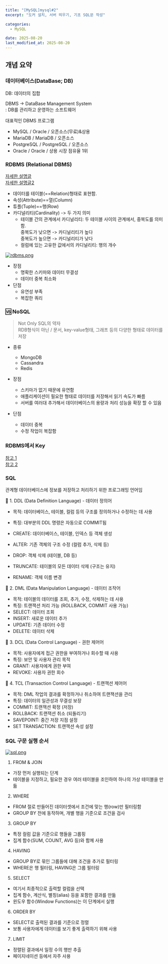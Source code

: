 ```yaml
---
title: "[MySQL]mysql#2"
excerpt: "도커 설치, 서버 띄우기, 기초 SQL문 작성"

categories:
  - MySQL

date: 2025-08-20
last_modified_at: 2025-08-20
---
```


## 개념 요약

### 데이터베이스(DataBase; DB)

DB: 데이터의 집합

DBMS -> DataBase Management System <br/>
: DB를 관리하고 운영하는 소프트웨어

대표적인 DBMS 프로그램

- MySQL / Oracle / 오픈소스(무료)&상용
- MariaDB / MariaDB / 오픈소스
- PostgreSQL / PostgreSQL / 오픈소스
- Oracle / Oracle / 상용 시장 점유율 1위

### RDBMS (Relational DBMS)

[자세한 설명글](https://cloud.google.com/learn/what-is-a-relational-database?hl=ko) <br/>
[자세한 설명글2](https://velog.io/@army246/Database-%EA%B4%80%EA%B3%84%ED%98%95-%EB%8D%B0%EC%9D%B4%ED%84%B0%EB%B2%A0%EC%9D%B4%EC%8A%A4Relational-Database)

- 데이터를 테이블(==Relation)형태로 표현함.
- 속성(Attribute)==열(Column)
- 튜플(Tuple)==행(Row)
- 카디널리티(Cardinality) -> 두 가지 의미
  - 테이블 간의 관계에서 카디널리티: 두 테이블 사이의 관계에서, 중복도를 의미함. <br/>
    중복도가 낮으면 -> 카디널리티가 높다 <br/>
    중복도가 높으면 -> 카디널리티가 낮다 <br/>
  - 컬럼에 있는 고유한 값에서의 카디널리티: 행의 개수

[![rdbms.png](https://i.postimg.cc/4NqRtpp7/rdbms.png)](https://postimg.cc/SJ6Pb2Tk)

- 장점
  - 명확한 스키마와 데이터 무결성
  - 데이터 중복 최소화
- 단점
  - 유연성 부족
  - 복잡한 쿼리

### 🆚 NoSQL

> Not Only SQL의 약자 <br/>
> RDB형식이 아닌 / 문서, key-value형태, 그래프 등의 다양한 형태로 데이터를 저장

- 종류

  - MongoDB
  - Cassandra
  - Redis

- 장점
  - 스키마가 없기 때문에 유연함
  - 애플리케이션이 필요한 형태로 데이터를 저장해서 읽기 속도가 빠름
  - 서버를 여러대 추가해서 데이터베이스의 용량과 처리 성능을 확장 할 수 있음
- 단점
  - 데이터 중복
  - 수정 작업이 복잡함

### RDBMS에서 Key

[참고 1](https://velog.io/@army246/Database-%EA%B4%80%EA%B3%84%ED%98%95-%EB%8D%B0%EC%9D%B4%ED%84%B0%EB%B2%A0%EC%9D%B4%EC%8A%A4Relational-Database)<br/>
[참고 2](https://inpa.tistory.com/entry/DB-%F0%9F%93%9A-%ED%82%A4KEY-%EC%A2%85%EB%A5%98-%F0%9F%95%B5%EF%B8%8F-%EC%A0%95%EB%A6%AC)

### SQL

관계형 데이터베이스에 정보를 저장하고 처리하기 위한 프로그래밍 언어임

📌 1. DDL (Data Definition Language) - 데이터 정의어

- 목적: 데이터베이스, 테이블, 컬럼 등의 구조를 정의하거나 수정하는 데 사용
- 특징: 대부분의 DDL 명령은 자동으로 COMMIT됨

- CREATE: 데이터베이스, 테이블, 인덱스 등 객체 생성
- ALTER: 기존 객체의 구조 수정 (컬럼 추가, 삭제 등)
- DROP: 객체 삭제 (테이블, DB 등)
- TRUNCATE: 테이블의 모든 데이터 삭제 (구조는 유지)
- RENAME: 객체 이름 변경

📌 2. DML (Data Manipulation Language) - 데이터 조작어

- 목적: 테이블의 데이터를 조회, 추가, 수정, 삭제하는 데 사용
- 특징: 트랜잭션 처리 가능 (ROLLBACK, COMMIT 사용 가능)
- SELECT: 데이터 조회
- INSERT: 새로운 데이터 추가
- UPDATE: 기존 데이터 수정
- DELETE: 데이터 삭제

📌 3. DCL (Data Control Language) - 권한 제어어

- 목적: 사용자에게 접근 권한을 부여하거나 회수할 때 사용
- 특징: 보안 및 사용자 관리 목적
- GRANT: 사용자에게 권한 부여
- REVOKE: 사용자 권한 회수

📌 4. TCL (Transaction Control Language) - 트랜잭션 제어어

- 목적: DML 작업의 결과를 확정하거나 취소하여 트랜잭션을 관리
- 특징: 데이터의 일관성과 무결성 보장
- COMMIT: 트랜잭션 확정 (저장)
- ROLLBACK: 트랜잭션 취소 (되돌리기)
- SAVEPOINT: 중간 저장 지점 설정
- SET TRANSACTION: 트랜잭션 속성 설정

### SQL 구문 실행 순서

[![sql.png](https://i.postimg.cc/j5xyXwyP/sql.png)](https://postimg.cc/nsWsVLRh)

1. FROM & JOIN

- 가장 먼저 실행되는 단계
- 테이블을 지정하고, 필요한 경우 여러 테이블을 조인하여 하나의 가상 테이블을 만듦

2. WHERE

- FROM 절로 만들어진 데이터셋에서 조건에 맞는 행(row)만 필터링함
- GROUP BY 전에 동작하며, 개별 행을 기준으로 조건을 검사

3. GROUP BY

- 특정 컬럼 값을 기준으로 행들을 그룹핑
- 집계 함수(SUM, COUNT, AVG 등)와 함께 사용

4. HAVING

- GROUP BY로 묶인 그룹들에 대해 조건을 추가로 필터링
- WHERE은 행 필터링, HAVING은 그룹 필터링

5. SELECT

- 여기서 최종적으로 출력할 컬럼을 선택
- 집계 함수, 계산식, 별칭(alias) 등을 포함한 결과를 만듦
- 윈도우 함수(Window Functions)는 이 단계에서 실행

6. ORDER BY

- SELECT로 출력된 결과를 기준으로 정렬
- 보통 사용자에게 데이터를 보기 좋게 출력하기 위해 사용

7. LIMIT

- 정렬된 결과에서 일정 수의 행만 추출
- 페이지네이션 등에서 자주 사용
